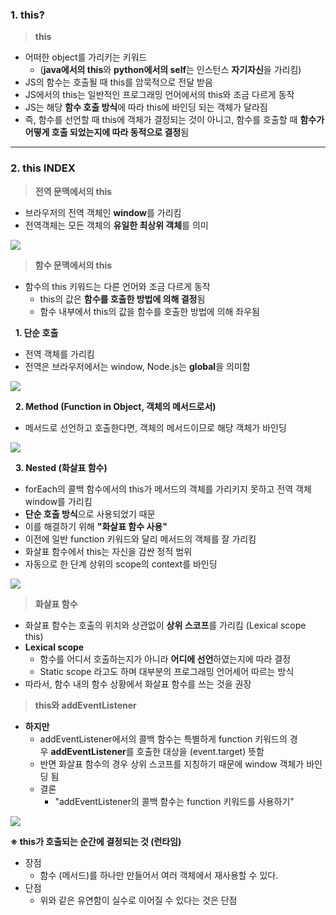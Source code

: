 
### **1. this?**

> **this**

-   어떠한 object를 가리키는 키워드
    -   (**java에서의 this**와 **python에서의 self**는 인스턴스 **자기자신**을 가리킴)
-   JS의 함수는 호출될 때 this를 암묵적으로 전달 받음
-   JS에서의 this는 일반적인 프로그래밍 언어에서의 this와 조금 다르게 동작
-   JS는 해당 **함수 호출 방식**에 따라 this에 바인딩 되는 객체가 달라짐
-   즉, 함수를 선언할 때 this에 객체가 결정되는 것이 아니고, 함수를 호출할 때 **함수가 어떻게 호출 되었는지에 따라 동적으로 결정**됨

---

### **2. this INDEX**

> **전역 문맥에서의 this**

-   브라우저의 전역 객체인 **window**를 가리킴
-   전역객체는 모든 객체의 **유일한 최상위 객체**를 의미

![](https://k.kakaocdn.net/dn/cfTcTH/btrPsZYx8sC/UnkGCJ3kBmaU422IkKGxRK/img.png)

> **함수 문맥에서의 this**

-   함수의 this 키워드는 다른 언어와 조금 다르게 동작
    -   this의 값은 **함수를 호출한 방법에 의해 결정**됨
    -   함수 내부에서 this의 값을 함수를 호출한 방법에 의해 좌우됨

  **1. 단순 호출**

-   전역 객체를 가리킴
-   전역은 브라우저에서는 window, Node.js는 **global**을 의미함 

![](https://k.kakaocdn.net/dn/oNYGn/btrPrrOLgo3/cgA22GTeBUBQbModfEzZk1/img.png)

  **2. Method (Function in Object, 객체의 메서드로서)**

-   메서드로 선언하고 호출한다면, 객체의 메서드이므로 해당 객체가 바인딩 

![](https://k.kakaocdn.net/dn/S5nNx/btrPtwBzgOA/rtGyFxDCx3oN2uspnd2QK0/img.png)

  **3. Nested (화살표 함수)**

-   forEach의 콜백 함수에서의 this가 메서드의 객체를 가리키지 못하고 전역 객체 window를 가리킴
-   **단순 호출 방식**으로 사용되었기 때문
-   이를 해결하기 위해 **"화살표 함수 사용"**
-   이전에 일반 function 키워드와 달리 메서드의 객체를 잘 가리킴
-   화살표 함수에서 this는 자신을 감싼 정적 범위
-   자동으로 한 단계 상위의 scope의 context를 바인딩

![](https://k.kakaocdn.net/dn/dl5QVm/btrPrq982fP/YBaibKkOgPegP7HPGpTOKK/img.png)

> **화살표 함수**

-   화살표 함수는 호출의 위치와 상관없이 **상위 스코프**를 가리킴 (Lexical scope this)
-   **Lexical scope**  
    -   함수를 어디서 호출하는지가 아니라 **어디에 선언**하였는지에 따라 결정
    -   Static scope 라고도 하며 대부분의 프로그래밍 언어세어 따르는 방식
-   따라서, 함수 내의 함수 상황에서 화살표 함수를 쓰는 것을 권장

> **this와 addEventListener**

-   **하지만**
    -   addEventListener에서의 콜백 함수는 특별하게 function 키워드의 경우 **addEventListener**를 호출한 대상을 (event.target) 뜻함
    -   반면 화살표 함수의 경우 상위 스코프를 지칭하기 때문에 window 객체가 바인딩 됨
    -   결론
        -   "addEventListener의 콜백 함수는 function 키워드를 사용하기"

![](https://k.kakaocdn.net/dn/b8Ak96/btrPpXtBKz4/wGQgx1v2D2g35ei99N0cb0/img.png)

**※ this가 호출되는 순간에 결정되는 것 (런타임)** 

-   장점
    -   함수 (메서드)를 하나만 만들어서 여러 객체에서 재사용할 수 있다.
-   단점
    -   위와 같은 유연함이 실수로 이어질 수 있다는 것은 단점